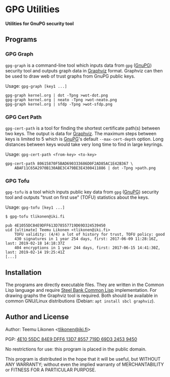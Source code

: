 GPG Utilities
=============

**Utilities for GnuPG security tool**


Programs
--------

### GPG Graph

`gpg-graph` is a command-line tool which inputs data from `gpg` ([GnuPG][])
security tool and outputs graph data in [Graphviz][] format. Graphviz
can then be used to draw web of trust graphs from GnuPG public keys.

Usage: `gpg-graph [key1 ...]`

    gpg-graph kernel.org | dot -Tpng >wot-dot.png
    gpg-graph kernel.org | neato -Tpng >wot-neato.png
    gpg-graph kernel.org | sfdp -Tpng >wot-sfdp.png


### GPG Cert Path

`gpg-cert-path` is a tool for finding the shortest certificate path(s)
between two keys. The output is data for [Graphviz][]. The maximum steps
between keys is limited to 5 which is [GnuPG][]'s default
`--max-cert-depth` option. Long distances between keys would take very
long time to find in large keyrings.

Usage: `gpg-cert-path <from-key> <to-key>`

    gpg-cert-path 80615870F5BAD690333686D0F2AD85AC1E42B367 \
        ABAF11C65A2970B130ABE3C479BE3E4300411886 | dot -Tpng >path.png


### GPG Tofu

`gpg-tofu` is a tool which inputs public key data from `gpg` ([GnuPG][])
security tool and outputs "trust on first use" (TOFU) statistics about
the keys.

Usage: `gpg-tofu [key1 ...]`

    $ gpg-tofu tlikonen@iki.fi

    pub 4E1055DC84E9DFF613D78557719D69D324539450
    uid [ultimate] Teemu Likonen <tlikonen@iki.fi>
        TOFU validity: (4/4) a lot of history for trust, TOFU policy: good
        430 signatures in 1 year 254 days, first: 2017-06-09 11:28:16Z, last: 2019-02-18 14:18:37Z
        404 encryptions in 1 year 244 days, first: 2017-06-15 14:41:30Z, last: 2019-02-14 19:25:41Z
    [...]

[GnuPG]:    https://gnupg.org/
[Graphviz]: https://graphviz.org/


Installation
------------

The programs are directly executable files. They are written in the
Common Lisp language and require [Steel Bank Common Lisp][SBCL]
implementation. For drawing graphs the Graphviz tool is required. Both
should be available in common GNU/Linux distributions (Debian: `apt
install sbcl graphviz`).

[SBCL]:     http://sbcl.org/


Author and License
------------------

Author: Teemu Likonen <<tlikonen@iki.fi>>

PGP: [4E10 55DC 84E9 DFF6 13D7 8557 719D 69D3 2453 9450][PGP]

No restrictions for use: this program is placed in the public domain.

This program is distributed in the hope that it will be useful, but
WITHOUT ANY WARRANTY; without even the implied warranty of
MERCHANTABILITY or FITNESS FOR A PARTICULAR PURPOSE.

[PGP]: http://www.iki.fi/tlikonen/pgp-key.asc
